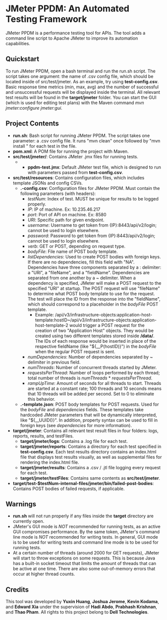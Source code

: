 # **JMeter PPDM**: An Automated Testing Framework
JMeter PPDM is a performance testing tool for APIs. The tool adds a command line script to Apache JMeter to improve its automation capabilities.

## Quickstart
To run JMeter PPDM, open a bash terminal and run the run.sh script. The script takes one argument: the name of .csv config file, which should be located inside of src/test/jmeter. As an example, try using **test-config.csv**. Basic response time metrics (min, max, avg) and the number of successful and unsuccessful requests will be displayed inside the terminal. All relevant test results will be found in the **target/jmeter** folder. You can start the GUI (which is used for editing test plans) with the Maven command *mvn jmeter:configure jmeter:gui*.

## Project Contents
- **run.sh**: Bash script for running JMeter PPDM. The script takes one parameter: a .csv config file. It runs "mvn clean" once followed by "mvn install <specified parameters>" for each test in the file.
- **pom.xml**: A POM file for running the project with Maven.
- **src/test/jmeter/**: Contains JMeter .jmx files for running tests.
    - - **ppdm-test.jmx**: Default JMeter test file, which is designed to run with parameters passed from **test-config.csv**.
- **src/test/resources**: Contains configuration files, which includes template JSONs and config CSVs.
    - **.-config.csv**: Configuration files for JMeter PPDM. Must contain the following parameters (with headers): 
        - *testNum*: Index of test. MUST be unique for results to be logged properly.
        - *IP*: IP of machine. 
        Ex: 10.235.46.217
        - *port*: Port of API on machine. 
        Ex: 8580
        - *URI*: Specific path for given endpoint.
        - *username*: Username to get token from {IP}:8443/api/v2/login; cannot be used to login elsewhere.
        - *password*: Password to get token from {IP}:8443/api/v2/login; cannot be used to login elsewhere.
        - *verb*: GET or POST, depending on request type.
        - *bodyFile*: File name of POST body template.
        - *listDependencies*: Used to create POST bodies with foreign keys. If there are no dependencies, fill this field with "NA". Dependencies have three components separated by a : delimiter: a "URI", a "fileName", and a "fieldName". Dependencies are separated from one another by a ~ delimiter. When a dependency is specified, JMeter will make a POST request to the specified "URI" at startup. The POST request will use "fileName" to determine what POST body template to use for the request. The test will place the ID from the response into the "fieldName", which should correspond to a placeholder in the *bodyFile* POST template.
            - Example: /api/v3/infrastructure-objects:application-host-template:hostID~/api/v3/infrastructure-objects:application-host-template-2 would trigger a POST request for the creation of two "Application Host" objects. They would be created using two different templates stored inside **/data/**. The IDs of each response would be inserted in place of the respective fieldName (like "${__P(hostID)}") in the *bodyFile* when the regular POST request is sent.
        - *numDependencies*: Number of dependencies separated by ~ delimiter in previous field.
        - *numThreads*: Number of concurrent threads started by JMeter.
        - *requestsPerThread*: Number of loops performed by each thread; total number of threads is *numThreads* * *requestsPerThread*.
        - *rampUpTime*: Amount of seconds for all threads to start. Threads are started at a constant rate; 100 threads and 10 seconds means that 10 threads will be added per second. Set to 0 to eliminate this behavior.
    - **.-template.json**: POST body templates for POST requests. Used for the *bodyFile* and *dependencies* fields. These templates take hardcoded JMeter parameters that will be dynamically interpreted, like "${__UUID()}". In addition, property syntax can be used to fill in foreign keys (see *dependencies* for more information).
- **target/jmeter**: Contains all relevant test result files in four folders: logs, reports, results, and testFiles.
    - **target/jmeter/logs**: Contains a .log file for each test.
    - **target/jmeter/reports**: Contains a directory for each test specified in **test-config.csv**. Each test results directory contains an index.html file that displays test results visually, as well as supplemental files for rendering the index.html file.
    - **target/jmeter/results**: Contains a .csv / .jtl file logging every request for each test.
    - **target/jmeter/testFiles**: Contains same contents as **src/test/jmeter**.
- **target/test-$testNum-internal-files/jmeter/bin/failed-post-bodies**: Contains POST bodies of failed requests, if applicable.

## Warnings
- **run.sh** will not run properly if any files inside the **target** directory are currently open.
- JMeter's GUI mode is *NOT* recommended for running tests, as an active GUI compromises performance. By the same token, JMeter's command line mode is *NOT* recommended for writing tests. In general, GUI mode is to be used for writing tests and command line mode is to be used for running tests.
- At a certain number of threads (around 2000 for GET requests), JMeter will start to throw exceptions on some requests. This is because Java has a built-in socket timeout that limits the amount of threads that can be active at one time. There are also some out-of-memory errors that occur at higher thread counts.

## Credits
This tool was developed by **Yuxin Huang**, **Joshua Jerome**, **Kevin Kodama**, and **Edward Xia** under the supervision of **Hadi Abdo**, **Prabhash Krishnan**, and **Thao Pham**. All rights to this project belong to **Dell Technologies**.